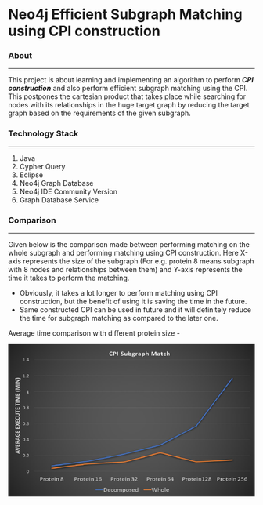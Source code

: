 Neo4j Efficient Subgraph Matching using CPI construction
========================================================

### About ###
-----------------------------
This project is about learning and implementing an algorithm to perform ***CPI construction*** and also perform efficient subgraph matching using the CPI. This postpones the cartesian product that takes place while searching for nodes with its relationships in the huge target graph by reducing the target graph based on the requirements of the given subgraph. 

### Technology Stack ### 
-----------------------------
1. Java
2. Cypher Query
2. Eclipse
3. Neo4j Graph Database
4. Neo4j IDE Community Version
5. Graph Database Service

### Comparison ###
-----------------------------
Given below is the comparison made between performing matching on the whole subgraph and performing matching using CPI construction. Here X-axis represents the size of the subgraph (For e.g. protein 8 means subgraph with 8 nodes and relationships between them) and Y-axis represents the time it takes to perform the matching.
 - Obviously, it takes a lot longer to perform matching using CPI construction, but the benefit of using it is saving the time in the future. 
 - Same constructed CPI can be used in future and it will definitely reduce the time for subgraph matching as compared to the later one.

Average time comparison with different protein size - 

![alt text](https://github.com/kushg18/neo4j-efficient-subgraph-matching/blob/master/screenshot/comparison.png)